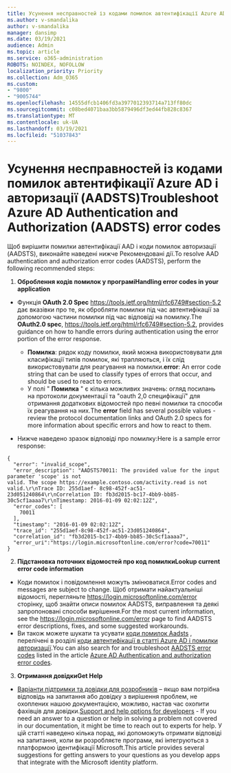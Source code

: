 ```yaml
---
title: Усунення несправностей із кодами помилок автентифікації Azure AD і авторизації (AADSTS)
ms.author: v-smandalika
author: v-smandalika
manager: dansimp
ms.date: 03/19/2021
audience: Admin
ms.topic: article
ms.service: o365-administration
ROBOTS: NOINDEX, NOFOLLOW
localization_priority: Priority
ms.collection: Adm_O365
ms.custom:
- "9800"
- "9005744"
ms.openlocfilehash: 14555dfcb1406fd3a3977012393714a713ff80dc
ms.sourcegitcommit: c08bed4071baa3bb5879496df3ed44fb828c8367
ms.translationtype: MT
ms.contentlocale: uk-UA
ms.lasthandoff: 03/19/2021
ms.locfileid: "51037843"
---
```

# <a name="troubleshoot-azure-ad-authentication-and-authorization-aadsts-error-codes"></a><span data-ttu-id="7b7b6-102">Усунення несправностей із кодами помилок автентифікації Azure AD і авторизації (AADSTS)</span><span class="sxs-lookup"><span data-stu-id="7b7b6-102">Troubleshoot Azure AD Authentication and Authorization (AADSTS) error codes</span></span>

<span data-ttu-id="7b7b6-103">Щоб вирішити помилки автентифікації AAD і коди помилок авторизації (AADSTS), виконайте наведені нижче Рекомендовані дії.</span><span class="sxs-lookup"><span data-stu-id="7b7b6-103">To resolve AAD authentication and authorization error codes (AADSTS), perform the following recommended steps:</span></span>

1. <span data-ttu-id="7b7b6-104">**Оброблення кодів помилок у програмі**</span><span class="sxs-lookup"><span data-stu-id="7b7b6-104">**Handling error codes in your application**</span></span>

- <span data-ttu-id="7b7b6-105">Функція **OAuth 2.0 Spec** https://tools.ietf.org/html/rfc6749#section-5.2 дає вказівки про те, як обробляти помилки під час автентифікації за допомогою частини помилки під час відповіді на помилку.</span><span class="sxs-lookup"><span data-stu-id="7b7b6-105">The **OAuth2.0 spec**, https://tools.ietf.org/html/rfc6749#section-5.2, provides guidance on how to handle errors during authentication using the error portion of the error response.</span></span>

    - <span data-ttu-id="7b7b6-106">**Помилка**: рядок коду помилки, який можна використовувати для класифікації типів помилок, які трапляються, і їх слід використовувати для реагування на помилки.</span><span class="sxs-lookup"><span data-stu-id="7b7b6-106">**error**: An error code string that can be used to classify types of errors that occur, and should be used to react to errors.</span></span>
    - <span data-ttu-id="7b7b6-107">У полі " **Помилка** " є кілька можливих значень: огляд посилань на протоколи документації та "oauth 2,0 специфікації" для отримання додаткових відомостей про певні помилки та способи їх реагування на них.</span><span class="sxs-lookup"><span data-stu-id="7b7b6-107">The **error** field has several possible values - review the protocol documentation links and OAuth 2.0 specs for more information about specific errors and how to react to them.</span></span>

- <span data-ttu-id="7b7b6-108">Нижче наведено зразок відповіді про помилку:</span><span class="sxs-lookup"><span data-stu-id="7b7b6-108">Here is a sample error response:</span></span>
```
{
  "error": "invalid_scope",
  "error_description": "AADSTS70011: The provided value for the input parameter 'scope' is not 
valid. The scope https://example.contoso.com/activity.read is not valid.\r\nTrace ID: 255d1aef- 8c98-452f-ac51-23d051240864\r\nCorrelation ID: fb3d2015-bc17-4bb9-bb85-30c5cf1aaaa7\r\nTimestamp: 2016-01-09 02:02:12Z",
  "error_codes": [
    70011
  ],
  "timestamp": "2016-01-09 02:02:12Z",
  "trace_id": "255d1aef-8c98-452f-ac51-23d051240864",
  "correlation_id": "fb3d2015-bc17-4bb9-bb85-30c5cf1aaaa7", 
  "error_uri":"https://login.microsoftonline.com/error?code=70011"
}
```
2. <span data-ttu-id="7b7b6-109">**Підстановка поточних відомостей про код помилки**</span><span class="sxs-lookup"><span data-stu-id="7b7b6-109">**Lookup current error code information**</span></span>

- <span data-ttu-id="7b7b6-110">Коди помилок і повідомлення можуть змінюватися.</span><span class="sxs-lookup"><span data-stu-id="7b7b6-110">Error codes and messages are subject to change.</span></span> <span data-ttu-id="7b7b6-111">Щоб отримати найактуальніші відомості, перегляньте https://login.microsoftonline.com/error сторінку, щоб знайти описи помилок AADSTS, виправлення та деякі запропоновані способи вирішення.</span><span class="sxs-lookup"><span data-stu-id="7b7b6-111">For the most current information, see the https://login.microsoftonline.com/error page to find AADSTS error descriptions, fixes, and some suggested workarounds.</span></span>
- <span data-ttu-id="7b7b6-112">Ви також можете шукати та усувати [коди помилок Aadsts](https://docs.microsoft.com/azure/active-directory/develop/reference-aadsts-error-codes#aadsts-error-codes) , перелічені в розділі [коди автентифікації в статті Azure AD і помилки авторизації](https://docs.microsoft.com/azure/active-directory/develop/reference-aadsts-error-codes#handling-error-codes-in-your-application).</span><span class="sxs-lookup"><span data-stu-id="7b7b6-112">You can also search for and troubleshoot [AADSTS error codes](https://docs.microsoft.com/azure/active-directory/develop/reference-aadsts-error-codes#aadsts-error-codes) listed in the article [Azure AD Authentication and authorization error codes](https://docs.microsoft.com/azure/active-directory/develop/reference-aadsts-error-codes#handling-error-codes-in-your-application).</span></span>

3. <span data-ttu-id="7b7b6-113">**Отримання довідки**</span><span class="sxs-lookup"><span data-stu-id="7b7b6-113">**Get Help**</span></span>

- <span data-ttu-id="7b7b6-114">[Варіанти підтримки та довідки для розробників](https://docs.microsoft.com/azure/active-directory/develop/developer-support-help-options) – якщо вам потрібна відповідь на запитання або довідку з вирішення проблем, не охоплених нашою документацією, можливо, настав час охопити фахівців для довідки.</span><span class="sxs-lookup"><span data-stu-id="7b7b6-114">[Support and help options for developers](https://docs.microsoft.com/azure/active-directory/develop/developer-support-help-options) - If you need an answer to a question or help in solving a problem not covered in our documentation, it might be time to reach out to experts for help.</span></span> <span data-ttu-id="7b7b6-115">У цій статті наведено кілька порад, які допоможуть отримати відповіді на запитання, коли ви розробляєте програми, які інтегруються з платформою ідентифікації Microsoft.</span><span class="sxs-lookup"><span data-stu-id="7b7b6-115">This article provides several suggestions for getting answers to your questions as you develop apps that integrate with the Microsoft identity platform.</span></span>








